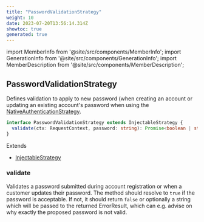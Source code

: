 ```yaml
---
title: "PasswordValidationStrategy"
weight: 10
date: 2023-07-20T13:56:14.314Z
showtoc: true
generated: true
---
```

<!-- This file was generated from the Vendure source. Do not modify. Instead, re-run the "docs:build" script -->
import MemberInfo from '@site/src/components/MemberInfo';
import GenerationInfo from '@site/src/components/GenerationInfo';
import MemberDescription from '@site/src/components/MemberDescription';


## PasswordValidationStrategy

<GenerationInfo sourceFile="packages/core/src/config/auth/password-validation-strategy.ts" sourceLine="12" packageName="@vendure/core" since="1.5.0" />

Defines validation to apply to new password (when creating an account or updating an existing account's
password when using the <a href='/typescript-api/auth/native-authentication-strategy#nativeauthenticationstrategy'>NativeAuthenticationStrategy</a>.

```ts title="Signature"
interface PasswordValidationStrategy extends InjectableStrategy {
  validate(ctx: RequestContext, password: string): Promise<boolean | string> | boolean | string;
}
```
Extends

 * <a href='/typescript-api/common/injectable-strategy#injectablestrategy'>InjectableStrategy</a>



### validate

<MemberInfo kind="method" type="(ctx: <a href='/typescript-api/request/request-context#requestcontext'>RequestContext</a>, password: string) => Promise&#60;boolean | string&#62; | boolean | string"  since="1.5.0"  />

Validates a password submitted during account registration or when a customer updates their password.
The method should resolve to `true` if the password is acceptable. If not, it should return `false` or
optionally a string which will be passed to the returned ErrorResult, which can e.g. advise on why
exactly the proposed password is not valid.
